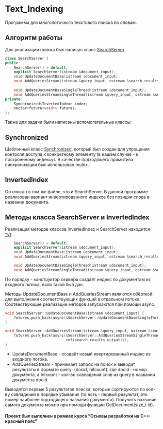 # Text_Indexing
Программа для многопоточного текстового поиска по словам.

## Алгоритм работы

Для реализации поиска был написан класс [SearchServer](search_server.h)

```c++
class SearchServer {
public:
    SearchServer() = default;
    explicit SearchServer(istream &document_input);
    void UpdateDocumentBase(istream &document_input);
    void AddQueriesStream(istream &query_input, ostream &search_results_output);
    
    void UpdateDocumentBaseSingleThread(istream &document_input);
    void AddQueriesStreamSingleThread(istream &query_input, ostream &search_results_output);
private:
    Synchronized<InvertedIndex> index;
    vector<future<void>> futures;
};
```

Также для задачи были написаны вспомогательные классы:

## Synchronized
Шаблонный класс [Synchronized](synchronized.h), который был 
создан для упрощения контроля доступа к конкретному элементу (в нашем случае - к построенному индексу). В качестве 
подходящего примитива синхронизации был использован mutex.

## InvertedIndex
Он описан в том же файле, что и SearchServer. В данной программе реализован вариант инвертированного индекса без позиции
слова в названии документа.

## Методы класса SearchServer и InvertedIndex
Реализация методов классов InvertedIndex и SearchServer находится [тут](search_server.cpp).
```c++
    SearchServer() = default;
    explicit SearchServer(istream &document_input);
    void UpdateDocumentBase(istream &document_input);
    void AddQueriesStream(istream &query_input, ostream &search_results_output);

    void UpdateDocumentBaseSingleThread(istream &document_input);
    void AddQueriesStreamSingleThread(istream &query_input, ostream &search_results_output);
```
По порядку - конструктор сервера создаёт индекс по документам из входного потока, если такой был дан. 

Методы UpdateDocumentBase и AddQueriesStream являются обёрткой для выполнения соответствующих функций в отдельном потоке. 
Соотвествующие реализации методов запускаются при помощи async.
```c++
void SearchServer::UpdateDocumentBase(istream &document_input) {
    futures.push_back(async(&SearchServer::UpdateDocumentBaseSingleThread, this, ref(document_input)));
}

void SearchServer::AddQueriesStream(istream &query_input, ostream &search_results_output) {
    futures.push_back(async(&SearchServer::AddQueriesStreamSingleThread, this, ref(query_input), 
                            ref(search_results_output)));
}
```
- UpdateDocumentBase - создаёт новый ивертированный индекс из входного потока.
- AddQueriesStream - принимает запрос на поиск и выводит результаты в формате query: {docid, hitcount}, где docid - номер 
документа, а hitcount - кол-во совпадений слов из query в названии документа docid.

Выводятся первые 5 результатов поиска,
которые сортируются по кол-ву совпадений в порядке убывания (то есть - первый результат, это номер наиболее подходящего 
названия документа). Получить название самого документа можно при помощи функции GetDocument(size_t id).


#### Проект был выполнен в рамках курса "Основы разработки на C++: красный пояс"
